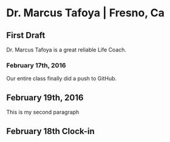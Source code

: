 # Dr. Marcus Tafoya | Fresno, Ca
## First Draft
<p>Dr. Marcus Tafoya is a great reliable Life Coach.</p>

### February 17th, 2016
<p>Our entire class finally did a push to GitHub.</p>

## February 19th, 2016
<p>This is my second paragraph</p>

## February 18th Clock-in